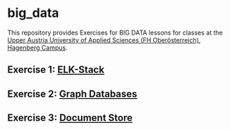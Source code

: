 # big_data

This repository provides Exercises for BIG DATA lessons for classes at the [Upper Austria University of Applied Sciences (FH Oberösterreich), Hagenberg Campus](https://www.fh-ooe.at/en/hagenberg-campus/).

## Exercise 1: [ELK-Stack](https://github.com/Digital-Media/big_data/blob/main/elk-stack/EXERCISE.md)

## Exercise 2: [Graph Databases](https://github.com/Digital-Media/big_data/blob/main/graph/EXERCISE.md)

## Exercise 3: [Document Store](https://github.com/Digital-Media/big_data/blob/main/document/EXERCISE.md)

